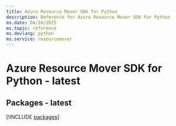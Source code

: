 ```yaml
---
title: Azure Resource Mover SDK for Python
description: Reference for Azure Resource Mover SDK for Python
ms.date: 04/24/2025
ms.topic: reference
ms.devlang: python
ms.service: resourcemover
---
```

# Azure Resource Mover SDK for Python - latest
## Packages - latest
[!INCLUDE [packages](resource-mover-index.md)]